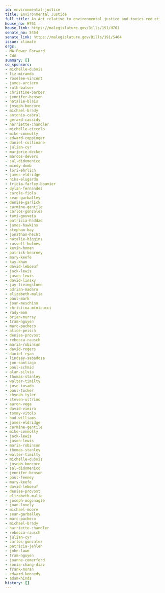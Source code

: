 ```yaml
---
id: environmental-justice
title: Environmental Justice
full_title: An Act relative to environmental justice and toxics reduction in the Commonwealth
house_no: H761
house_link: https://malegislature.gov/Bills/191/H761
senate_no: S464
senate_link: https://malegislature.gov/Bills/191/S464
issue: climate
orgs:
- MA Power Forward
- CWA
summary: []
co_sponsors:
- michelle-dubois
- liz-miranda
- roselee-vincent
- james-arciero
- ruth-balser
- christine-barber
- jennifer-benson
- natalie-blais
- joseph-boncore
- michael-brady
- antonio-cabral
- gerard-cassidy
- harriette-chandler
- michelle-ciccolo
- mike-connolly
- edward-coppinger
- daniel-cullinane
- julian-cyr
- marjorie-decker
- marcos-devers
- sal-didomenico
- mindy-domb
- lori-ehrlich
- james-eldridge
- nika-elugardo
- tricia-farley-bouvier
- dylan-fernandes
- carole-fiola
- sean-garballey
- denise-garlick
- carmine-gentile
- carlos-gonzalez
- tami-gouveia
- patricia-haddad
- james-hawkins
- stephan-hay
- jonathan-hecht
- natalie-higgins
- russell-holmes
- kevin-honan
- patrick-kearney
- mary-keefe
- kay-khan
- david-leboeuf
- jack-lewis
- jason-lewis
- david-linsky
- jay-livingstone
- adrian-madaro
- elizabeth-malia
- paul-mark
- joan-meschino
- christina-minicucci
- rady-mom
- brian-murray
- tram-nguyen
- marc-pacheco
- alice-peisch
- denise-provost
- rebecca-rausch
- maria-robinson
- david-rogers
- daniel-ryan
- lindsay-sabadosa
- jon-santiago
- paul-schmid
- alan-silvia
- thomas-stanley
- walter-timilty
- jose-tosado
- paul-tucker
- chynah-tyler
- steven-ultrino
- aaron-vega
- david-vieira
- tommy-vitolo
- bud-williams
- james-eldridge
- carmine-gentile
- mike-connolly
- jack-lewis
- jason-lewis
- maria-robinson
- thomas-stanley
- walter-timilty
- michelle-dubois
- joseph-boncore
- sal-didomenico
- jennifer-benson
- paul-feeney
- mary-keefe
- david-leboeuf
- denise-provost
- elizabeth-malia
- joseph-mcgonagle
- joan-lovely
- michael-moore
- sean-garballey
- marc-pacheco
- michael-brady
- harriette-chandler
- rebecca-rausch
- julian-cyr
- carlos-gonzalez
- patricia-jehlen
- john-lawn
- tram-nguyen
- joanne-comerford
- sonia-chang-diaz
- frank-moran
- edward-kennedy
- adam-hinds
history: []
---
```

